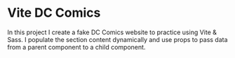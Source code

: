 # Vite DC Comics

In this project I create a fake DC Comics website to practice using Vite & Sass. I populate the section content dynamically and use props to pass data from a parent component to a child component.

